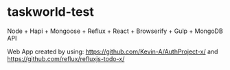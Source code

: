 # taskworld-test
Node + Hapi + Mongoose + Reflux + React + Browserify + Gulp + MongoDB API

Web App created by using: <https://github.com/Kevin-A/AuthProject-x/> 
and <https://github.com/reflux/refluxjs-todo-x/>
